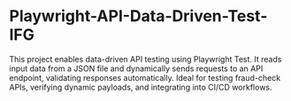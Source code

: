 # Playwright-API-Data-Driven-Test-IFG
This project enables data-driven API testing using Playwright Test. It reads input data from a JSON file and dynamically sends requests to an API endpoint, validating responses automatically. Ideal for testing fraud-check APIs, verifying dynamic payloads, and integrating into CI/CD workflows.
